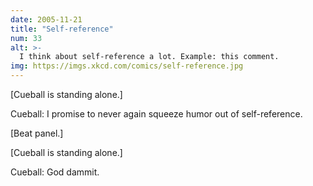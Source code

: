 ```yaml
---
date: 2005-11-21
title: "Self-reference"
num: 33
alt: >-
  I think about self-reference a lot. Example: this comment.
img: https://imgs.xkcd.com/comics/self-reference.jpg
---
```

[Cueball is standing alone.]

Cueball: I promise to never again squeeze humor out of self-reference.

[Beat panel.]

[Cueball is standing alone.]

Cueball: God dammit.
